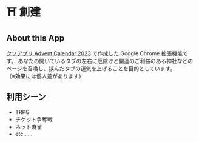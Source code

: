 # ⛩ 創建

## About this App

[クソアプリ Advent Calendar 2023](https://qiita.com/advent-calendar/2023/kuso-app) で作成した Google Chrome 拡張機能です。
あなたの開いているタブの左右に厄除けと開運のご利益のある神社などのページを召喚し、挟んだタブの運気を上げることを目的としています。
<br>（※効果には個人差があります）

## 利用シーン

- TRPG
- チケット争奪戦
- ネット麻雀
- etc……
